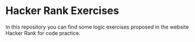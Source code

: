 # Hacker Rank Exercises

In this repository you can find some logic exercises proposed in the website Hacker Rank for code practice.
